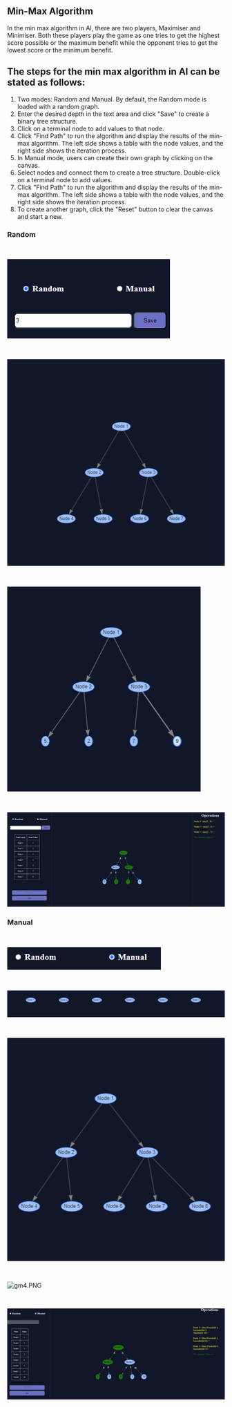 ## Min-Max Algorithm

In the min max algorithm in AI, there are two players, Maximiser and Minimiser. Both these players play the game as one tries to get the highest score possible or the maximum benefit while the opponent tries to get the lowest score or the minimum benefit.

## The steps for the min max algorithm in AI can be stated as follows:

1. Two modes: Random and Manual. By default, the Random mode is loaded with a random graph.
2. Enter the desired depth in the text area and click "Save" to create a binary tree structure.
3. Click on a terminal node to add values to that node.
4. Click "Find Path" to run the algorithm and display the results of the min-max algorithm. The left side shows a table with the node values, and the right side shows the iteration process.
5. In Manual mode, users can create their own graph by clicking on the canvas.
6. Select nodes and connect them to create a tree structure. Double-click on a terminal node to add values.
7. Click "Find Path" to run the algorithm and display the results of the min-max algorithm. The left side shows a table with the node values, and the right side shows the iteration process.
8. To create another graph, click the "Reset" button to clear the canvas and start a new.



### Random

<br>

![game1.PNG](images/game1.png)

<br>


![game2.PNG](images/game2.PNG)

<br>


![game3.PNG](images/game3.PNG)

<br>


![game.PNG](images/game.PNG)


### Manual

<br>

![gm1.PNG](images/gm1.PNG)

<br>

![gm2.PNG](images/gm2.PNG)

<br>

![gm3.PNG](images/gm3.PNG)

<br>


![gm4.PNG](image/gm4.PNG)

<br>


![gm5.PNG](images/gm5.PNG)
